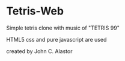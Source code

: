 # Tetris-Web
Simple tetris clone with music of "TETRIS 99"

HTML5 css and pure javascript are used

created by John C. Alastor

